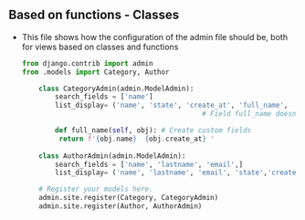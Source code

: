 
## Based on functions - Classes

- This file shows how the configuration of the admin file should be, both for views based on classes and functions
	```python
	from django.contrib import admin
	from .models import Category, Author

		class CategoryAdmin(admin.ModelAdmin):
			search_fields = ['name']
			list_display= ('name', 'state', 'create_at', 'full_name',  )
												# Field full_name doesn't exist

			def full_name(self, obj): # Create custom fields    
			 return f'{obj.name}  {obj.create_at} '
		
		class AuthorAdmin(admin.ModelAdmin):
			search_fields = ['name', 'lastname', 'email',]
			list_display= ('name', 'lastname', 'email', 'state','create_at', )

		# Register your models here.
		admin.site.register(Category, CategoryAdmin)
		admin.site.register(Author, AuthorAdmin)
	```
